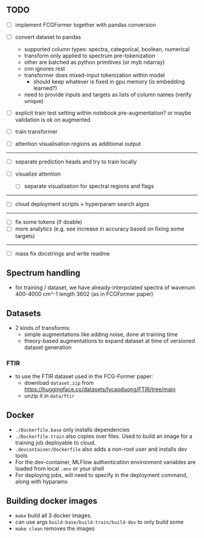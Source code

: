 ## TODO


- [ ] implement FCGFormer together with pandas conversion
- [ ] convert dataset to pandas
    - supported column types: spectra, categorical, boolean, numerical
    - transform only applied to spectrum pre-tokenization
    - other are batched as python primitives (or myb ndarray)
    - cnn ignores rest
    - transformer does mixed-input tokenization within model
        - should keep whatever is fixed in gpu memory (is embedding learned?)
    - need to provide inputs and targets as lists of column names (verify unique)

- [ ] explicit train test setting within notebook pre-augmentation? or maybe validation is ok on augmented

- [ ] train transformer

- [ ] attention visualisation regions as additional output
------------------------------------------------------

- [ ] separate prediction heads and try to train locally

- [ ] visualize attention
    - [ ] separate visualisation for spectral regions and flags

-------------------------------------------------------

- [ ] cloud deployment scripts + hyperparam search algos

------------------------------------------------------

- [ ] fix some tokens (if doable)
- [ ] more analytics (e.g. see increase in accuracy based on fixing some targets)

------------------------------------------------------
- [ ] mass fix docstrings and write readme


## Spectrum handling
- for training / dataset, we have already-interpolated spectra of wavenum 400-4000 cm^-1 length 3602 (as in FCGFormer paper)

## Datasets
- 2 kinds of transforms:
    - simple augmentations like adding noise, done at training time
    - theory-based augmentations to expand dataset at time of versioned dataset generation

### FTIR
- to use the FTIR dataset used in the FCG-Former paper:
    - download `dataset.zip` from https://huggingface.co/datasets/lycaoduong/FTIR/tree/main 
    - unzip it in `data/ftir`

## Docker
- `./Dockerfile.base` only installs dependencies
- `./Dockerfile.train` also copies over files. Used to build an image for a training job deployable to cloud.
- `.devcontainer/Dockerfile` also adds a non-root user and installs dev tools
- For the dev-container, MLFlow authentication environment variables are loaded from local `.env` or your shell
- For deploying jobs, will need to specify in the deployment command, along with hyparams

## Building docker images
- `make` build all 3 docker images. 
- can use args `build-base/build-train/build-dev` to only build some
- `make clean` removes the images
